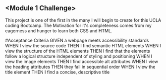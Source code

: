 ## <Module 1 Challenge>

This project is one of the first in the many I will begin to create for this UCLA coding Bootcamp. The Motivation for it's completeness comes from my eagerness and hunger to learn both CSS and HTML.

#Acceptance Criteria
GIVEN a webpage meets accessibility standards
WHEN I view the source code
THEN I find semantic HTML elements
WHEN I view the structure of the HTML elements
THEN I find that the elements follow a logical structure independent of styling and positioning
WHEN I view the image elements
THEN I find accessible alt attributes
WHEN I view the heading attributes
THEN they fall in sequential order
WHEN I view the title element
THEN I find a concise, descriptive title
